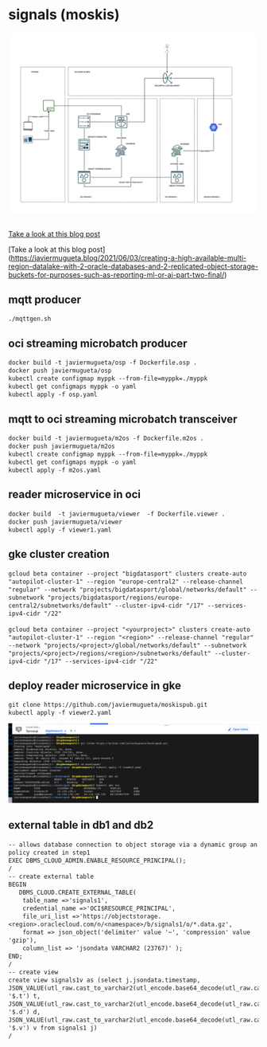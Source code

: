 # signals (moskis)
![Architecture](./img/signals.jpg)

## 

[Take a look at this blog post](https://javiermugueta.blog/2021/05/27/creating-a-high-available-multi-region-datalake-with-2-oracle-autonomous-databases-and-2-replicated-object-storage-buckets-for-purposes-such-as-reporting-ml-or-ai-part-one/)

[Take a look at this blog post] (https://javiermugueta.blog/2021/06/03/creating-a-high-available-multi-region-datalake-with-2-oracle-databases-and-2-replicated-object-storage-buckets-for-purposes-such-as-reporting-ml-or-ai-part-two-final/)

## mqtt producer
```
./mqttgen.sh
```

## oci streaming microbatch producer
```
docker build -t javiermugueta/osp -f Dockerfile.osp .
docker push javiermugueta/osp
kubectl create configmap myppk --from-file=myppk=./myppk 
kubectl get configmaps myppk -o yaml
kubectl apply -f osp.yaml
```

## mqtt to oci streaming microbatch transceiver
```
docker build -t javiermugueta/m2os -f Dockerfile.m2os .
docker push javiermugueta/m2os
kubectl create configmap myppk --from-file=myppk=./myppk 
kubectl get configmaps myppk -o yaml
kubectl apply -f m2os.yaml
```

## reader microservice in oci
```
docker build  -t javiermugueta/viewer  -f Dockerfile.viewer .
docker push javiermugueta/viewer 
kubectl apply -f viewer1.yaml
```
## gke cluster creation
```
gcloud beta container --project "bigdatasport" clusters create-auto "autopilot-cluster-1" --region "europe-central2" --release-channel "regular" --network "projects/bigdatasport/global/networks/default" --subnetwork "projects/bigdatasport/regions/europe-central2/subnetworks/default" --cluster-ipv4-cidr "/17" --services-ipv4-cidr "/22"

gcloud beta container --project "<yourproject>" clusters create-auto "autopilot-cluster-1" --region "<region>" --release-channel "regular" --network "projects/<project>/global/networks/default" --subnetwork "projects/<project>/regions/<region>/subnetworks/default" --cluster-ipv4-cidr "/17" --services-ipv4-cidr "/22"
```

## deploy reader microservice in gke
```
git clone https://github.com/javiermugueta/moskispub.git
kubectl apply -f viewer2.yaml
```
![ArchitecGoogle cloud shellture](./img/gcloudshell.jpg)

## external table in db1 and db2
```
-- allows database connection to object storage via a dynamic group an policy created in step1
EXEC DBMS_CLOUD_ADMIN.ENABLE_RESOURCE_PRINCIPAL();
/
-- create external table
BEGIN
   DBMS_CLOUD.CREATE_EXTERNAL_TABLE(
    table_name =>'signals1',
    credential_name =>'OCI$RESOURCE_PRINCIPAL',
    file_uri_list =>'https://objectstorage.<region>.oraclecloud.com/n/<namespace>/b/signals1/o/*.data.gz',
    format => json_object('delimiter' value '~', 'compression' value 'gzip'),
    column_list => 'jsondata VARCHAR2 (23767)' );
END;
/
-- create view
create view signals1v as (select j.jsondata.timestamp, 
JSON_VALUE(utl_raw.cast_to_varchar2(utl_encode.base64_decode(utl_raw.cast_to_raw(j.jsondata.value))), '$.t') t,
JSON_VALUE(utl_raw.cast_to_varchar2(utl_encode.base64_decode(utl_raw.cast_to_raw(j.jsondata.value))), '$.d') d,
JSON_VALUE(utl_raw.cast_to_varchar2(utl_encode.base64_decode(utl_raw.cast_to_raw(j.jsondata.value))), '$.v') v from signals1 j)
/
```
